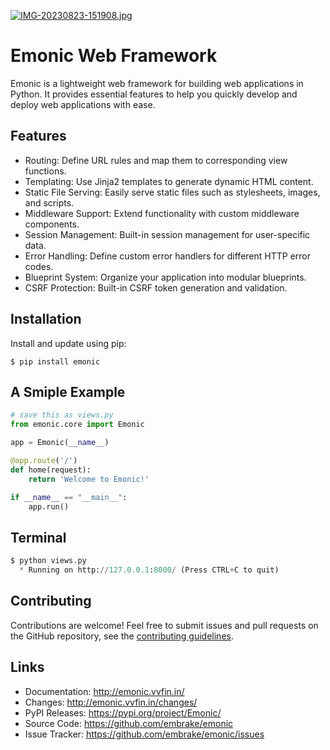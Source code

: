 [![IMG-20230823-151908.jpg](https://i.postimg.cc/Vsd2Qym0/IMG-20230823-151908.jpg)](https://postimg.cc/dDc5rx7J)

# Emonic Web Framework

Emonic is a lightweight web framework for building web applications in Python. It provides essential features to help you quickly develop and deploy web applications with ease.

## Features

- Routing: Define URL rules and map them to corresponding view functions.
- Templating: Use Jinja2 templates to generate dynamic HTML content.
- Static File Serving: Easily serve static files such as stylesheets, images, and scripts.
- Middleware Support: Extend functionality with custom middleware components.
- Session Management: Built-in session management for user-specific data.
- Error Handling: Define custom error handlers for different HTTP error codes.
- Blueprint System: Organize your application into modular blueprints.
- CSRF Protection: Built-in CSRF token generation and validation.

## Installation

Install and update using pip:
```shell
$ pip install emonic
```
## A Smiple Example

```python
# save this as views.py
from emonic.core import Emonic

app = Emonic(__name__)

@app.route('/')
def home(request):
    return 'Welcome to Emonic!'

if __name__ == "__main__":
    app.run() 
```
## Terminal

```python
$ python views.py
  * Running on http://127.0.0.1:8000/ (Press CTRL+C to quit)
```

## Contributing

Contributions are welcome! Feel free to submit issues and pull requests on the GitHub repository, see the [contributing guidelines](https://github.com/embrake/emonic).

## Links

- Documentation: http://emonic.vvfin.in/
- Changes: http://emonic.vvfin.in/changes/
- PyPI Releases: https://pypi.org/project/Emonic/
- Source Code: https://github.com/embrake/emonic
- Issue Tracker: https://github.com/embrake/emonic/issues 